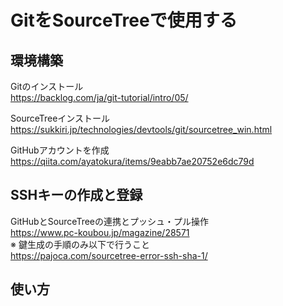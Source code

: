 # GitをSourceTreeで使用する

## 環境構築
Gitのインストール  
https://backlog.com/ja/git-tutorial/intro/05/

SourceTreeインストール  
https://sukkiri.jp/technologies/devtools/git/sourcetree_win.html

GitHubアカウントを作成  
https://qiita.com/ayatokura/items/9eabb7ae20752e6dc79d

##  SSHキーの作成と登録  
GitHubとSourceTreeの連携とプッシュ・プル操作  
https://www.pc-koubou.jp/magazine/28571  
※ 鍵生成の手順のみ以下で行うこと  
https://pajoca.com/sourcetree-error-ssh-sha-1/

##  使い方
